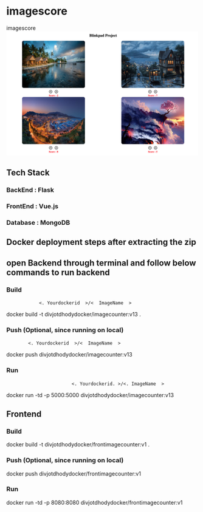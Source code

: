 # imagescore
imagescore
![](images/image11.png)


## Tech Stack
### BackEnd  : Flask
### FrontEnd : Vue.js
### Database : MongoDB

## Docker deployment steps after extracting the zip
## open Backend through terminal and follow below commands to run backend

### Build
                <. Yourdockerid  >/<  ImageName  >
docker build -t divjotdhodydocker/imagecounter:v13 .

### Push (Optional, since running on local)
            <. Yourdockerid  >/<  ImageName  >
docker push divjotdhodydocker/imagecounter:v13

### Run
                            <. Yourdockerid. >/<. ImageName  >
docker run -td -p 5000:5000 divjotdhodydocker/imagecounter:v13

## Frontend

### Build
docker build -t divjotdhodydocker/frontimagecounter:v1 .

### Push (Optional, since running on local)
docker push divjotdhodydocker/frontimagecounter:v1

### Run
docker run -td -p 8080:8080 divjotdhodydocker/frontimagecounter:v1





